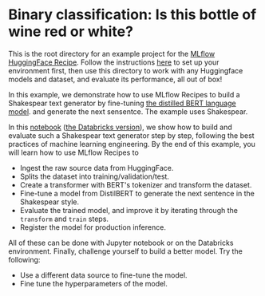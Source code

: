 # Binary classification: Is this bottle of wine red or white?
This is the root directory for an example project for the
[MLflow HuggingFace Recipe](https://mlflow.org/docs/latest/recipes.html#huggingface-recipe).
Follow the instructions [here](../README.md) to set up your environment first,
then use this directory to work with any Huggingface models and dataset,
and evaluate its performance,
all out of box!

In this example, we demonstrate how to use MLflow Recipes to build a Shakespear
text generator by fine-tuning
[the distilled BERT language model](https://huggingface.co/distilbert-base-uncased).
and generate the next sensentce.
The example uses Shakespear.

In this [notebook](notebooks/jupyter.ipynb) ([the Databricks version](notebooks/databricks.py)),
we show how to build and evaluate such a Shakespear text generator step by step,
following the best practices of machine learning engineering.
By the end of this example,
you will learn how to use MLflow Recipes to
- Ingest the raw source data from HuggingFace.
- Splits the dataset into training/validation/test.
- Create a transformer with BERT's tokenizer and transform the dataset.
- Fine-tune a model from DistilBERT to generate the next sentence in the Shakespear style.
- Evaluate the trained model, and improve it by iterating through the `transform` and `train` steps.
- Register the model for production inference.

All of these can be done with Jupyter notebook or on the Databricks environment.
Finally, challenge yourself to build a better model. Try the following:
- Use a different data source to fine-tune the model.
- Fine tune the hyperparameters of the model.